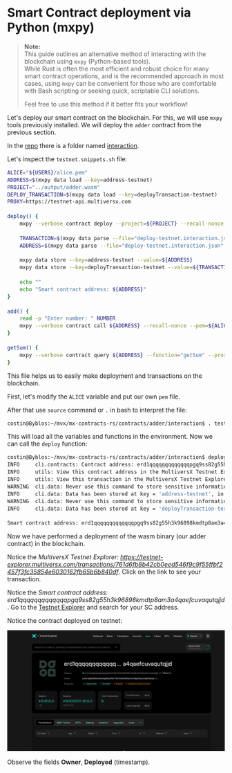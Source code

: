 # Smart Contract deployment via Python (mxpy)

> **Note:**  
> This guide outlines an alternative method of interacting with the blockchain using `mxpy` (Python-based tools).  
> While Rust is often the most efficient and robust choice for many smart contract operations, and is the recommended approach in most cases, using `mxpy` can be convenient for those who are comfortable with Bash scripting or seeking quick, scriptable CLI solutions.
>  
> Feel free to use this method if it better fits your workflow!


Let's deploy our smart contract on the blockchain. For this, we will use `mxpy` tools previously installed.
We will deploy the `adder` contract from the previous section.

In the [repo](https://github.com/multiversx/mx-contracts-rs/tree/main/contracts/adder/) there is a folder named [interaction](https://github.com/multiversx/mx-contracts-rs/tree/main/contracts/adder/interaction).

Let's inspect the `testnet.snippets.sh` file:

```bash
ALICE="${USERS}/alice.pem"
ADDRESS=$(mxpy data load --key=address-testnet)
PROJECT="../output/adder.wasm"
DEPLOY_TRANSACTION=$(mxpy data load --key=deployTransaction-testnet)
PROXY=https://testnet-api.multiversx.com

deploy() {
    mxpy --verbose contract deploy --project=${PROJECT} --recall-nonce --pem=${ALICE} --gas-limit=50000000 --arguments 0 --send --outfile="deploy-testnet.interaction.json" --proxy=${PROXY} --chain=T || return

    TRANSACTION=$(mxpy data parse --file="deploy-testnet.interaction.json" --expression="data['emittedTransactionHash']")
    ADDRESS=$(mxpy data parse --file="deploy-testnet.interaction.json" --expression="data['contractAddress']")

    mxpy data store --key=address-testnet --value=${ADDRESS}
    mxpy data store --key=deployTransaction-testnet --value=${TRANSACTION}

    echo ""
    echo "Smart contract address: ${ADDRESS}"
}

add() {
    read -p "Enter number: " NUMBER
    mxpy --verbose contract call ${ADDRESS} --recall-nonce --pem=${ALICE} --gas-limit=5000000 --function="add" --arguments ${NUMBER} --send --proxy=${PROXY} --chain=T
}

getSum() {
    mxpy --verbose contract query ${ADDRESS} --function="getSum" --proxy=${PROXY}
}
```

This file helps us to easily make deployment and transactions on the blockchain.

First, let's modify the `ALICE` variable and put our own `pem` file.

After that use `source` command or `.` in bash to interpret the file:
```bash
costin@Byblos:~/mvx/mx-contracts-rs/contracts/adder/interaction$ . testnet.snippets.sh 
```

This will load all the variables and functions in the environment.
Now we can call the `deploy` function:
```bash
costin@Byblos:~/mvx/mx-contracts-rs/contracts/adder/interaction$ deploy 
INFO     cli.contracts: Contract address: erd1qqqqqqqqqqqqqpgq9ss82g55h3k96898kmdtp8am3a4qaefcuvaqutqjjd
INFO     utils: View this contract address in the MultiversX Testnet Explorer: https://testnet-explorer.multiversx.com/accounts/erd1qqqqqqqqqqqqqpgq9ss82g55h3k96898kmdtp8am3a4qaefcuvaqutqjjd
INFO     utils: View this transaction in the MultiversX Testnet Explorer: https://testnet-explorer.multiversx.com/transactions/761d6fb8b42cb0eed546f9c9f55ffbf2457f3fc35854e6030162fb65b6b840df
WARNING  cli.data: Never use this command to store sensitive information! Data is unencrypted.
INFO     cli.data: Data has been stored at key = 'address-testnet', in partition = '*'.
WARNING  cli.data: Never use this command to store sensitive information! Data is unencrypted.
INFO     cli.data: Data has been stored at key = 'deployTransaction-testnet', in partition = '*'.

Smart contract address: erd1qqqqqqqqqqqqqpgq9ss82g55h3k96898kmdtp8am3a4qaefcuvaqutqjjd
```

Now we have performed a deployment of the wasm binary (our adder contract) in the blockchain.

Notice the _MultiversX Testnet Explorer: https://testnet-explorer.multiversx.com/transactions/761d6fb8b42cb0eed546f9c9f55ffbf2457f3fc35854e6030162fb65b6b840df_.
Click on the link to see your transaction. 

Notice the _Smart contract address: erd1qqqqqqqqqqqqqpgq9ss82g55h3k96898kmdtp8am3a4qaefcuvaqutqjjd_.
Go to the [Testnet Explorer](https://testnet-explorer.multiversx.com) and search for your SC address.

Notice the contract deployed on testnet:

![Contract deployed on Testnet](../media/contract.png)

Observe the fields **Owner**, **Deployed** (timestamp).
